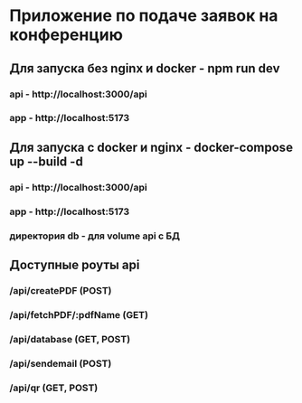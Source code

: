 # Приложение по подаче заявок на конференцию

## Для запуска без nginx и docker - npm run dev

### api - http://localhost:3000/api

### app - http://localhost:5173

## Для запуска с docker и nginx - docker-compose up --build -d

### api - http://localhost:3000/api

### app - http://localhost:5173

### директория db - для volume api с БД

## Доступные роуты api

### /api/createPDF (POST)

### /api/fetchPDF/:pdfName (GET)

### /api/database (GET, POST)

### /api/sendemail (POST)

### /api/qr (GET, POST)
